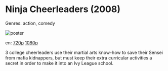 # Ninja Cheerleaders (2008)

Genres: action, comedy

![poster](http://image.tmdb.org/t/p/w500/38me0PMQ3LkTarMeu6vRYxD9r9z.jpg)

en:
  [720p](magnet:?xt=urn:btih:51F0AC028EDE99F935B9023FE8228AE99714FAD6&tr=udp://glotorrents.pw:6969/announce&tr=udp://tracker.opentrackr.org:1337/announce&tr=udp://torrent.gresille.org:80/announce&tr=udp://tracker.openbittorrent.com:80&tr=udp://tracker.coppersurfer.tk:6969&tr=udp://tracker.leechers-paradise.org:6969&tr=udp://p4p.arenabg.ch:1337&tr=udp://tracker.internetwarriors.net:1337)
  [1080p](magnet:?xt=urn:btih:BE9F03CA324EC5968E606C1FB66611693F96C661&tr=udp://glotorrents.pw:6969/announce&tr=udp://tracker.opentrackr.org:1337/announce&tr=udp://torrent.gresille.org:80/announce&tr=udp://tracker.openbittorrent.com:80&tr=udp://tracker.coppersurfer.tk:6969&tr=udp://tracker.leechers-paradise.org:6969&tr=udp://p4p.arenabg.ch:1337&tr=udp://tracker.internetwarriors.net:1337)
  


3 college cheerleaders use their martial arts know-how to save their Sensei from mafia kidnappers, but must keep their extra curricular activities a secret in order to make it into an Ivy League school.